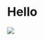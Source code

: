 <h1> Hello </h1>
<img src="https://images.unsplash.com/photo-1653287805993-9a1a7ea28c20?crop=entropy&cs=tinysrgb&fm=jpg&ixlib=rb-1.2.1&q=60&raw_url=true&ixid=MnwxMjA3fDB8MHxlZGl0b3JpYWwtZmVlZHwxMnx8fGVufDB8fHx8&auto=format&fit=crop&w=500">

